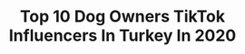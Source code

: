 ---
title: Top 10 Dog Owners TikTok Influencers In Turkey In 2020
description: >-
  Find top dog owners TikTok influencers in Turkey in 2020. Most popular hashtags: #ejderhayad #tiktok #candyshop #karantina.
platform: TikTok
profiles:
  - username: "ssudecinar"
    fullname: >-
      Sude Çınar
    location: "Turkey"
    followers: 18191
    engagement: 1411
    commentsToLikes: 0.014993
    id: cka6bl7bi0onh0i78662tl9xq
    verified: false
    hashtags: "#asmr, #cooking, #candyshop, #foto"
  - username: "halilorj63"
    fullname: >-
      Halil Çiftçi
    location: "Turkey"
    followers: 18642
    engagement: 505
    commentsToLikes: 0.046946
    id: ckacdgexqiret0i78o0pidmww
    verified: false
    hashtags: "#pitbu, #ilahi, #dogchallenge, #sexto"
  - username: "tugaygk01"
    fullname: >-
      TUGAY GÖK
    location: "Turkey"
    followers: 454679
    engagement: 1080
    commentsToLikes: 0.006429
    id: ckal6ertearjl0i7808khqgnu
    verified: true
    hashtags: "#tabut, #evyapma, #emregul, #pubg"
  - username: "ynkmedyaaa"
    fullname: >-
      makinist
    location: "Turkey"
    followers: 2264
    engagement: 228
    commentsToLikes: 0.069975
    id: ckacd9aqyimwv0i78pdlsw8kk
    verified: false
    hashtags: "#inspiration, #benionecikart, #igaddict, #instafamo"
  - username: "mhmetkc"
    fullname: >-
      mhmetkc
    location: "Turkey"
    followers: 4718
    engagement: 1147
    commentsToLikes: 0.013346
    id: cka0q5wdsbd890i78ghnrrecq
    verified: false
    hashtags: "#semaver, #gece, #tiktokbrasil, #trip"
  - username: "vegastories"
    fullname: >-
      vegastories
    location: "Turkey"
    followers: 153084
    engagement: 950
    commentsToLikes: 0.012105
    id: cka0u3jobsl670i78xt9m99ej
    verified: false
    hashtags: "#keepingactive, #stayathome, #denizalt, #vibewithme"
  - username: "cceyn"
    fullname: >-
      Ceyn
    location: "Turkey"
    followers: 42216
    engagement: 495
    commentsToLikes: 0.006356
    id: ck9c3aegtpknq0j784vmdiswr
    verified: false
    hashtags: "#benitan, #savage, #tekerlemeler, #winter"
  - username: "kimbudilek0"
    fullname: >-
      Dileksipahi
    location: "Turkey"
    followers: 689466
    engagement: 988
    commentsToLikes: 0.021814
    id: ck81t02a4uen60j78ag9dhit5
    verified: true
    hashtags: "#globalchallenge, #de, #hairchangechallenge, #pahal"
  - username: "dinofficall41"
    fullname: >-
      😈pitbulçetesi 😈
    location: "Turkey"
    followers: 2396
    engagement: 803
    commentsToLikes: 0.016659
    id: cka7o5xz80aq60i78xgxw6kux
    verified: false
    hashtags: "#blue, #dinoooffical, #takipcihane, #takipc"
  - username: "hakantck67"
    fullname: >-
      Hakan Telceker
    location: "Turkey"
    followers: 3059
    engagement: 623
    commentsToLikes: 0.014420
    id: ck9fwzmf43urd0j78mhn4ms3t
    verified: false
    hashtags: "#cat, #tiktok, #hat, #coronaochallenge"
---